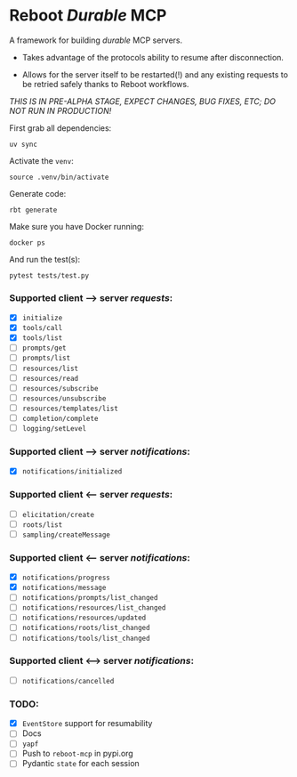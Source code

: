 # Reboot *Durable* MCP

A framework for building _durable_ MCP servers.

* Takes advantage of the protocols ability to resume after
  disconnection.

* Allows for the server itself to be restarted(!) and any existing
  requests to be retried safely thanks to Reboot workflows.

*THIS IS IN PRE-ALPHA STAGE, EXPECT CHANGES, BUG FIXES, ETC; DO NOT RUN IN PRODUCTION!*

First grab all dependencies:
```console
uv sync
```
Activate the `venv`:
```console
source .venv/bin/activate
```
Generate code:
```console
rbt generate
```
Make sure you have Docker running:
```console
docker ps
```
And run the test(s):
```console
pytest tests/test.py
```

### Supported client --> server _requests_:
- [x] `initialize`
- [x] `tools/call`
- [x] `tools/list`
- [ ] `prompts/get`
- [ ] `prompts/list`
- [ ] `resources/list`
- [ ] `resources/read`
- [ ] `resources/subscribe`
- [ ] `resources/unsubscribe`
- [ ] `resources/templates/list`
- [ ] `completion/complete`
- [ ] `logging/setLevel`

### Supported client --> server _notifications_:
- [x] `notifications/initialized`

### Supported client <-- server _requests_:
- [ ] `elicitation/create`
- [ ] `roots/list`
- [ ] `sampling/createMessage`

### Supported client <-- server _notifications_:
- [x] `notifications/progress`
- [x] `notifications/message`
- [ ] `notifications/prompts/list_changed`
- [ ] `notifications/resources/list_changed`
- [ ] `notifications/resources/updated`
- [ ] `notifications/roots/list_changed`
- [ ] `notifications/tools/list_changed`

### Supported client <--> server _notifications_:
- [ ] `notifications/cancelled`

### TODO:
- [x] `EventStore` support for resumability
- [ ] Docs
- [ ] `yapf`
- [ ] Push to `reboot-mcp` in pypi.org
- [ ] Pydantic `state` for each session
